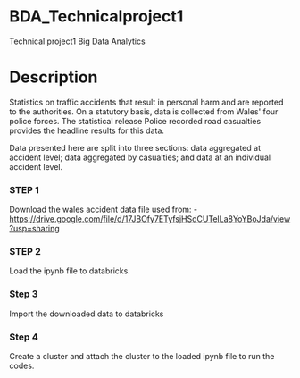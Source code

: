 # BDA_Technicalproject1
Technical project1 Big Data Analytics

# Description
Statistics on traffic accidents that result in personal harm and are reported to the authorities. On a statutory basis, data is collected from Wales' four police forces. The statistical release Police recorded road casualties provides the headline results for this data.

Data presented here are split into three sections: data aggregated at accident level; data aggregated by casualties; and data at an individual accident level.

 ### STEP 1
 Download the wales accident data file used from: - https://drive.google.com/file/d/17JBOfy7ETyfsjHSdCUTelLa8YoYBoJda/view?usp=sharing
 
 ### STEP 2
 Load the ipynb file to databricks.
 
 ### Step 3
 Import the downloaded data to databricks
 
 ### Step 4
 Create a cluster and attach the cluster to the loaded ipynb file to run the codes.


